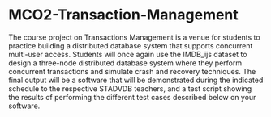 # MCO2-Transaction-Management
The course project on Transactions Management is a venue for students to practice building a distributed database system that supports concurrent multi-user access. Students will once again use the IMDB_ijs dataset to design a three-node distributed database system where they perform concurrent transactions and simulate crash and recovery techniques. The final output will be a software that will be demonstrated during the indicated schedule to the respective STADVDB teachers, and a test script showing the results of performing the different test cases described below on your software.
